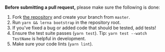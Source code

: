 **Before submitting a pull request,** please make sure the following is done:

1. Fork [the repository](https://github.com/hyanmandian/brazilian-utils) and create your branch from `master`.
2. Run `yarn && lerna bootstrap` in the repository root.
3. If you've fixed a bug or added code that should be tested, add tests!
4. Ensure the test suite passes (`yarn test`). Tip: `yarn test --watch TestName` is helpful in development.
5. Make sure your code lints (`yarn lint`).
